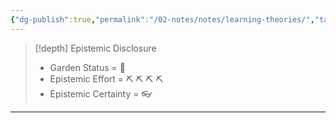 ```yaml
---
{"dg-publish":true,"permalink":"/02-notes/notes/learning-theories/","tags":["Note"],"created":"2024-02-04T15:18:10.000-04:00","updated":"2024-07-03T14:53:19.507-03:00"}
---
```


>[!depth] Epistemic Disclosure
>- Garden Status =  🌿
>- Epistemic Effort =  ⛏️ ⛏️ ⛏️ ⛏️
>- Epistemic Certainty =  👓



---
